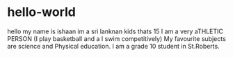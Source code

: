 # hello-world
hello my name is ishaan im a sri lanknan kids thats 15
I am a very aTHLETIC PERSON (I play basketball and a I swim competitively)
My favourite subjects are science and Physical education. 
I am a grade 10 student in St.Roberts.
